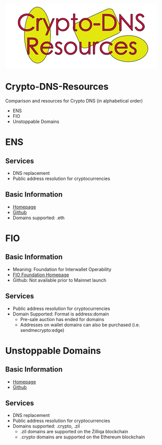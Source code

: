 ![alt text](https://github.com/gatmac/Crypto-DNS-Resources/blob/master/Crypto-DNS-Resources.png "Title Logo")
# Crypto-DNS-Resources
Comparison and resources for Crypto DNS (in alphabetical order)
- ENS
- FIO
- Unstoppable Domains

# ENS
## Services
- DNS replacement
- Public address resolution for cryptocurrencies
## Basic Information
- [Homepage](https://ens.domains/)
- [Github](https://github.com/ensdomains)
- Domains supported: .eth

# FIO
## Basic Information
- Meaning: Foundation for Interwallet Operability
- [FIO Foundation Homepage](https://fio.foundation/)
- Github: Not available prior to Mainnet launch
## Services
- Public address resolution for cryptocurrencies
- Domain Supported: Format is address:domain
	- Pre-sale auction has ended for domains
	- Addresses on wallet domains can also be purchased (i.e. sendmecrypto:edge)

# Unstoppable Domains
## Basic Information
- [Homepage](https://unstoppabledomains.com/)
- [Github](https://github.com/unstoppabledomains/resolution)
## Services
- DNS replacement
- Public address resolution for cryptocurrencies
- Domains supported: .crypto, .zil
	- .zil domains are supported on the Zilliqa blockchain
	- .crypto domains are supported on the Ethereum blockchain

